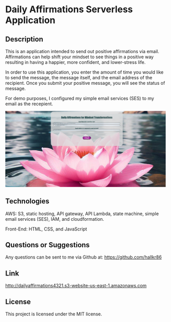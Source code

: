 # Daily Affirmations Serverless Application

## Description

This is an application intended to send out positive affirmations via email. Affirmations can help shift your mindset to see things in a positive way resulting in having a happier, more confident, and lower-stress life.

In order to use this application, you enter the amount of time you would like to send the message, the message itself, and the email address of the recipient. Once you submit your positive message, you will see the status of message.

For demo purposes, I configured my simple email services (SES) to my email as the recepient.

![alt text](dailyaffirmationsserverlessapp.png)
    

## Technologies
   
   AWS: S3, static hosting, API gateway, API Lambda, state machine, simple email services (SES), IAM, and cloudformation.

   Front-End: HTML, CSS, and JavaScript

## Questions or Suggestions

Any questions can be sent to me via Github at:
    https://github.com/hallkr86

## Link

http://dailyaffirmations4321.s3-website-us-east-1.amazonaws.com

## License

This project is licensed under the MIT license.
